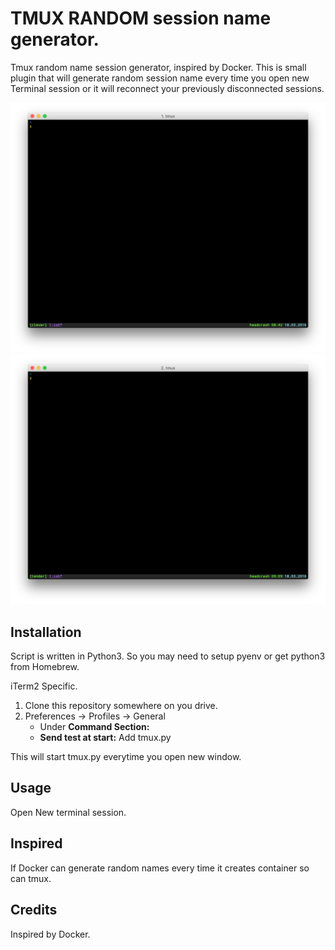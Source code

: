 # TMUX RANDOM session name generator.

Tmux random name session generator, inspired by Docker.
This is small plugin that will generate random session name every time you open new Terminal session or it will reconnect your previously disconnected sessions.

![alt tag](https://github.com/lanox/tmux/blob/master/screenshoots/tmux-session-generator.png)
![alt tag](https://github.com/lanox/tmux/blob/master/screenshoots/tmux-session-generator1.png)

## Installation

Script is written in Python3. So you may need to setup pyenv or get python3 from Homebrew.

iTerm2 Specific.

1. Clone this repository somewhere on you drive.
2. Preferences -> Profiles -> General
   * Under **Command Section:**
    * **Send test at start:** Add tmux.py

This will start tmux.py everytime you open new window.

## Usage

Open New terminal session.

## Inspired

If Docker can generate random names every time it creates container so can tmux.

## Credits

Inspired by Docker.
